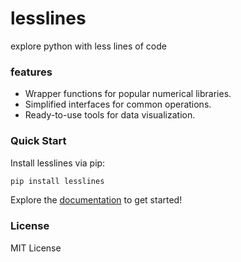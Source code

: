 # lesslines
explore python with less lines of code


### features
- Wrapper functions for popular numerical libraries.
- Simplified interfaces for common operations.
- Ready-to-use tools for data visualization.


### Quick Start
Install lesslines via pip:

```bash
pip install lesslines
```

Explore the [documentation](docs/index.md) to get started!


### License
MIT License
